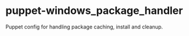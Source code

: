 puppet-windows_package_handler
==============================

Puppet config for handling package caching, install and cleanup. 
